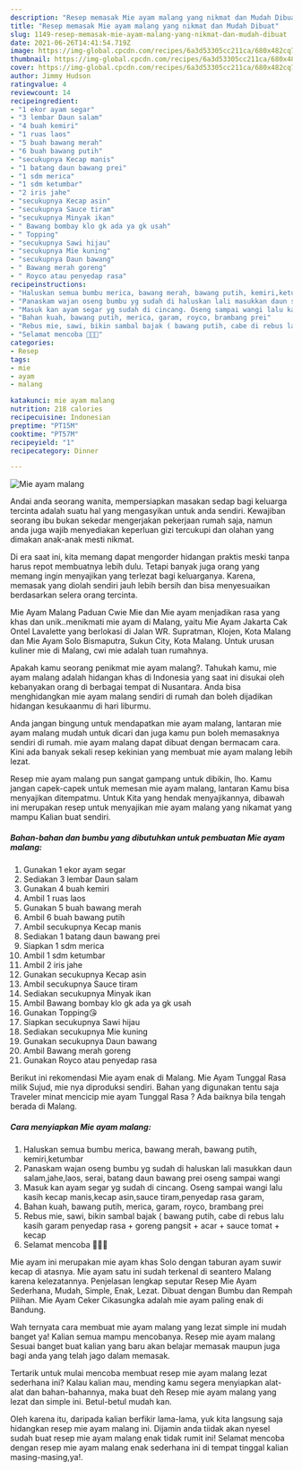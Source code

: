 ```yaml
---
description: "Resep memasak Mie ayam malang yang nikmat dan Mudah Dibuat"
title: "Resep memasak Mie ayam malang yang nikmat dan Mudah Dibuat"
slug: 1149-resep-memasak-mie-ayam-malang-yang-nikmat-dan-mudah-dibuat
date: 2021-06-26T14:41:54.719Z
image: https://img-global.cpcdn.com/recipes/6a3d53305cc211ca/680x482cq70/mie-ayam-malang-foto-resep-utama.jpg
thumbnail: https://img-global.cpcdn.com/recipes/6a3d53305cc211ca/680x482cq70/mie-ayam-malang-foto-resep-utama.jpg
cover: https://img-global.cpcdn.com/recipes/6a3d53305cc211ca/680x482cq70/mie-ayam-malang-foto-resep-utama.jpg
author: Jimmy Hudson
ratingvalue: 4
reviewcount: 14
recipeingredient:
- "1 ekor ayam segar"
- "3 lembar Daun salam"
- "4 buah kemiri"
- "1 ruas laos"
- "5 buah bawang merah"
- "6 buah bawang putih"
- "secukupnya Kecap manis"
- "1 batang daun bawang prei"
- "1 sdm merica"
- "1 sdm ketumbar"
- "2 iris jahe"
- "secukupnya Kecap asin"
- "secukupnya Sauce tiram"
- "secukupnya Minyak ikan"
- " Bawang bombay klo gk ada ya gk usah"
- " Topping"
- "secukupnya Sawi hijau"
- "secukupnya Mie kuning"
- "secukupnya Daun bawang"
- " Bawang merah goreng"
- " Royco atau penyedap rasa"
recipeinstructions:
- "Haluskan semua bumbu merica, bawang merah, bawang putih, kemiri,ketumbar"
- "Panaskam wajan oseng bumbu yg sudah di haluskan lali masukkan daun salam,jahe,laos, serai, batang daun bawang prei oseng sampai wangi"
- "Masuk kan ayam segar yg sudah di cincang. Oseng sampai wangi lalu kasih kecap manis,kecap asin,sauce tiram,penyedap rasa garam,"
- "Bahan kuah, bawang putih, merica, garam, royco, brambang prei"
- "Rebus mie, sawi, bikin sambal bajak ( bawang putih, cabe di rebus lalu kasih garam penyedap rasa + goreng pangsit + acar + sauce tomat + kecap"
- "Selamat mencoba 🤗🤗🤗"
categories:
- Resep
tags:
- mie
- ayam
- malang

katakunci: mie ayam malang 
nutrition: 218 calories
recipecuisine: Indonesian
preptime: "PT15M"
cooktime: "PT57M"
recipeyield: "1"
recipecategory: Dinner

---
```



![Mie ayam malang](https://img-global.cpcdn.com/recipes/6a3d53305cc211ca/680x482cq70/mie-ayam-malang-foto-resep-utama.jpg)

Andai anda seorang wanita, mempersiapkan masakan sedap bagi keluarga tercinta adalah suatu hal yang mengasyikan untuk anda sendiri. Kewajiban seorang ibu bukan sekedar mengerjakan pekerjaan rumah saja, namun anda juga wajib menyediakan keperluan gizi tercukupi dan olahan yang dimakan anak-anak mesti nikmat.

Di era  saat ini, kita memang dapat mengorder hidangan praktis meski tanpa harus repot membuatnya lebih dulu. Tetapi banyak juga orang yang memang ingin menyajikan yang terlezat bagi keluarganya. Karena, memasak yang diolah sendiri jauh lebih bersih dan bisa menyesuaikan berdasarkan selera orang tercinta. 

Mie Ayam Malang Paduan Cwie Mie dan Mie ayam menjadikan rasa yang khas dan unik..menikmati mie ayam di Malang, yaitu Mie Ayam Jakarta Cak Ontel Lavalette yang berlokasi di Jalan WR. Supratman, Klojen, Kota Malang dan Mie Ayam Solo Bismaputra, Sukun City, Kota Malang. Untuk urusan kuliner mie di Malang, cwi mie adalah tuan rumahnya.

Apakah kamu seorang penikmat mie ayam malang?. Tahukah kamu, mie ayam malang adalah hidangan khas di Indonesia yang saat ini disukai oleh kebanyakan orang di berbagai tempat di Nusantara. Anda bisa menghidangkan mie ayam malang sendiri di rumah dan boleh dijadikan hidangan kesukaanmu di hari liburmu.

Anda jangan bingung untuk mendapatkan mie ayam malang, lantaran mie ayam malang mudah untuk dicari dan juga kamu pun boleh memasaknya sendiri di rumah. mie ayam malang dapat dibuat dengan bermacam cara. Kini ada banyak sekali resep kekinian yang membuat mie ayam malang lebih lezat.

Resep mie ayam malang pun sangat gampang untuk dibikin, lho. Kamu jangan capek-capek untuk memesan mie ayam malang, lantaran Kamu bisa menyajikan ditempatmu. Untuk Kita yang hendak menyajikannya, dibawah ini merupakan resep untuk menyajikan mie ayam malang yang nikamat yang mampu Kalian buat sendiri.

<!--inarticleads1-->

##### Bahan-bahan dan bumbu yang dibutuhkan untuk pembuatan Mie ayam malang:

1. Gunakan 1 ekor ayam segar
1. Sediakan 3 lembar Daun salam
1. Gunakan 4 buah kemiri
1. Ambil 1 ruas laos
1. Gunakan 5 buah bawang merah
1. Ambil 6 buah bawang putih
1. Ambil secukupnya Kecap manis
1. Sediakan 1 batang daun bawang prei
1. Siapkan 1 sdm merica
1. Ambil 1 sdm ketumbar
1. Ambil 2 iris jahe
1. Gunakan secukupnya Kecap asin
1. Ambil secukupnya Sauce tiram
1. Sediakan secukupnya Minyak ikan
1. Ambil  Bawang bombay klo gk ada ya gk usah
1. Gunakan  Topping😘
1. Siapkan secukupnya Sawi hijau
1. Sediakan secukupnya Mie kuning
1. Gunakan secukupnya Daun bawang
1. Ambil  Bawang merah goreng
1. Gunakan  Royco atau penyedap rasa


Berikut ini rekomendasi Mie ayam enak di Malang. Mie Ayam Tunggal Rasa milik Sujud, mie nya diproduksi sendiri. Bahan yang digunakan tentu saja Traveler minat mencicip mie ayam Tunggal Rasa ? Ada baiknya bila tengah berada di Malang. 

<!--inarticleads2-->

##### Cara menyiapkan Mie ayam malang:

1. Haluskan semua bumbu merica, bawang merah, bawang putih, kemiri,ketumbar
1. Panaskam wajan oseng bumbu yg sudah di haluskan lali masukkan daun salam,jahe,laos, serai, batang daun bawang prei oseng sampai wangi
1. Masuk kan ayam segar yg sudah di cincang. Oseng sampai wangi lalu kasih kecap manis,kecap asin,sauce tiram,penyedap rasa garam,
1. Bahan kuah, bawang putih, merica, garam, royco, brambang prei
1. Rebus mie, sawi, bikin sambal bajak ( bawang putih, cabe di rebus lalu kasih garam penyedap rasa + goreng pangsit + acar + sauce tomat + kecap
1. Selamat mencoba 🤗🤗🤗


Mie ayam ini merupakan mie ayam khas Solo dengan taburan ayam suwir kecap di atasnya. Mie ayam satu ini sudah terkenal di seantero Malang karena kelezatannya. Penjelasan lengkap seputar Resep Mie Ayam Sederhana, Mudah, Simple, Enak, Lezat. Dibuat dengan Bumbu dan Rempah Pilihan. Mie Ayam Ceker Cikasungka adalah mie ayam paling enak di Bandung. 

Wah ternyata cara membuat mie ayam malang yang lezat simple ini mudah banget ya! Kalian semua mampu mencobanya. Resep mie ayam malang Sesuai banget buat kalian yang baru akan belajar memasak maupun juga bagi anda yang telah jago dalam memasak.

Tertarik untuk mulai mencoba membuat resep mie ayam malang lezat sederhana ini? Kalau kalian mau, mending kamu segera menyiapkan alat-alat dan bahan-bahannya, maka buat deh Resep mie ayam malang yang lezat dan simple ini. Betul-betul mudah kan. 

Oleh karena itu, daripada kalian berfikir lama-lama, yuk kita langsung saja hidangkan resep mie ayam malang ini. Dijamin anda tiidak akan nyesel sudah buat resep mie ayam malang enak tidak rumit ini! Selamat mencoba dengan resep mie ayam malang enak sederhana ini di tempat tinggal kalian masing-masing,ya!.

